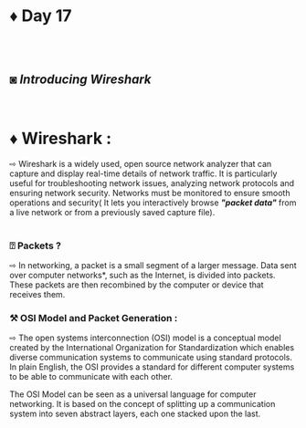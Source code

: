 # ♦ Day 17
</br>
</br>

## ◙ ***Introducing Wireshark***
 </br>
 
# ♦ Wireshark : 
   ⇨ Wireshark is a widely used, open source network analyzer that can capture and display real-time details of network traffic. It is particularly useful for troubleshooting network issues, analyzing network protocols and ensuring network security. Networks must be monitored to ensure smooth operations and security( It lets you interactively browse ***"packet data"*** from a live network or from a previously saved capture file).
   </br>
   </br>
### ⍰ Packets ?
   ⇨ In networking, a packet is a small segment of a larger message. Data sent over computer networks*, such as the Internet, is divided into packets. These packets are then recombined by the computer or device that receives them.

### ⚒️ OSI Model and Packet Generation :
   ⇨ The open systems interconnection (OSI) model is a conceptual model created by the International Organization for Standardization which enables diverse communication systems to communicate using standard protocols. In plain English, the OSI provides a standard for different computer systems to be able to communicate with each other.

The OSI Model can be seen as a universal language for computer networking. It is based on the concept of splitting up a communication system into seven abstract layers, each one stacked upon the last.
</br>
</br>


    
